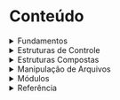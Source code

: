 # Conteúdo

<details>
<summary>Fundamentos</summary>

* [**Introdução**](arquivos/1_Fundamentos/1.1-Introducao.md)
* [**Instalação**](arquivos/1_Fundamentos/1.2-Instalacao.md)
* [**Comentários**](arquivos/1_Fundamentos/1.3-Comentarios.md)
* [**A função print( )**](arquivos/1_Fundamentos/1.4-A_funcao_print().md)
* [**Variáveis**](arquivos/1_Fundamentos/1.5-Variaveis.md)
* [**Tipos de dados**](arquivos/1_Fundamentos/1.6-Tipos_de_dados.md)
* [**Strings**](arquivos/1_Fundamentos/1.7-Strings.md)
* [**Números**](arquivos/1_Fundamentos/1.8-Numeros.md)
* [**Bool**](arquivos/1_Fundamentos/1.9-Bool.md)
* [**Operadores**](arquivos/1_Fundamentos/1.10-Operadores.md)
</details>

<details>
<summary>Estruturas de Controle</summary>
  
* [**If, Elif, Else...**](arquivos/2_Estruturas_de_controle/2.1-If_Else.md)
* [**While**](arquivos/2_Estruturas_de_controle/2.2-While.md)
* [**For**](arquivos/2_Estruturas_de_controle/2.3-For.md)
</details>
 
<details>
<summary>Estruturas Compostas</summary>

* [**Matrizes**](arquivos/3_Estruturas_compostas/3.1-Matrizes.md)
* [**Listas**](arquivos/3_Estruturas_compostas/3.2-Lista.md)
* [**Tuplas**](arquivos/3_Estruturas_compostas/3.3-Tuplas.md)
* [**Sets**](arquivos/3_Estruturas_compostas/3.4-Sets.md)
* [**Dicionários**](arquivos/3_Estruturas_compostas/3.5-Dicionarios.md)
* [**Funções**](arquivos/3_Estruturas_compostas/3.5-Dicionarios.md)
* [**Lambda**](arquivos/3_Estruturas_compostas/3.7-Lambda.md)
* [**Classes e objetos**](arquivos/3_Estruturas_compostas/3.8-Classes_e_objetos.md)
* [**Heranças**](arquivos/3_Estruturas_compostas/3.9-Herancas.md)
* [**Try e except**](arquivos/3_Estruturas_compostas/3.10-Try_e_except.md)
</details>

<details>
<summary>Manipulação de Arquivos</summary>

* [**Início**](arquivos/4_Manipulacao_de_arquivos/4.1-Inicio.md)
* [**Leitura**](arquivos/4_Manipulacao_de_arquivos/4.2-Leitura.md)
* [**Criação e gravação**](arquivos/4_Manipulacao_de_arquivos/4.3-Criacao_e_gravacao.md)
* [**Deletar**](arquivos/4_Manipulacao_de_arquivos/4.4-Deletar.md)
</details>


<details>
<summary>Módulos</summary>
  
* [**O que são?**](/arquivos/MODULOS/)
* [**Random**](/arquivos/MODULOS/)
* [**Pandas**](/arquivos/MODULOS/)
</details>

<details>
<summary>Referência</summary>

* [**Funções Integradas**](arquivos/6_referencias/6.1-Funcoes_integradas.md)
* [**Métodos de String**](arquivos/6_referencias/6.2-Metodos_de_string.md)
* [**Métodos de Lista**](arquivos/6_referencias/6.3-Metodos_de_lista.md)
* [**Métodos de Tupla**](arquivos/6_referencias/6.4-Metodos_de_tupla.md)
* [**Métodos de Dicionários**](arquivos/6_referencias/6.5-Metodos_de_dicionario.md)
</details>
